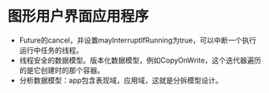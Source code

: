 # 图形用户界面应用程序
- Future的cancel，并设置mayInterruptIfRunning为true，可以中断一个执行运行中任务的线程。
- 线程安全的数据模型。版本化数据模型，例如CopyOnWrite，这个迭代器遍历的是它创建时的那个容器。
- 分析数据模型：app包含表现域，应用域，这就是分拆模型设计。